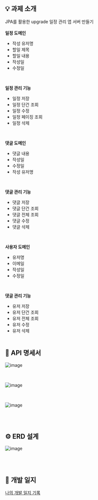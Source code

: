 ## 💡 과제 소개

JPA를 활용한 upgrade 일정 관리 앱 서버 만들기
<br/><br />
<b>일정 도메인</b>

- 작성 유저명
- 할일 제목
- 할일 내용
- 작성일
- 수정일
<br />

<b>일정 관리 기능</b>

- 일정 저장
- 일정 단건 조회
- 일정 수정
- 일정 페이징 조회
- 일정 삭제
<br />

<b>댓글 도메인</b>

- 댓글 내용
- 작성일
- 수정일
- 작성 유저명
<br />

<b>댓글 관리 기능</b>

- 댓글 저장
- 댓글 단건 조회
- 댓글 전체 조회
- 댓글 수정
- 댓글 삭제
<br />

<b>사용자 도메인</b>

- 유저명
- 이메일
- 작성일
- 수정일
<br />

<b>댓글 관리 기능</b>

- 유저 저장
- 유저 단건 조회
- 유저 전체 조회
- 유저 수정
- 유저 삭제
<br /><br />

## 📌 API 명세서
![image](https://github.com/user-attachments/assets/afb7c8c5-63b2-400f-ba42-78cf18742a75)

<br /><br />
![image](https://github.com/user-attachments/assets/20cd5ace-c40c-4363-ab7e-dceb42c86a04)


<br /><br />
![image](https://github.com/user-attachments/assets/490ede89-d4c4-4c43-97ca-c7c9523d1fe5)



<br /><br />

## ⚙️ ERD 설계
![image](https://github.com/user-attachments/assets/32ed51bb-20d5-4620-b068-304e2459e0d0)



<br /><br />

## 📝 개발 일지

<p>
<a href="https://jiyumi00.tistory.com/99" target="_blank">나의 개발 일지 기록</a>
</p>
<br/><br /><br />
